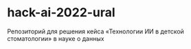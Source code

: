 # hack-ai-2022-ural
Репозиторий для решения кейса «Технологии ИИ в детской стоматологии» в науке о данных
